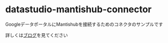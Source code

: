 # datastudio-mantishub-connector

GoogleデータポータルにMantishubを接続するためのコネクタのサンプルです

詳しくは[ブログ](http://andysumi.hatenablog.jp/entry/dataportal-community-connector)を見てください
